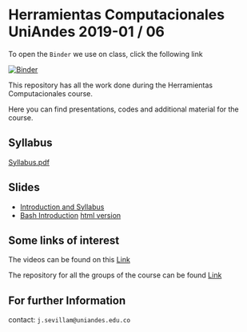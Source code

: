 # Herramientas Computacionales UniAndes 2019-01 / 06

To open the `Binder` we use on class, click the following link

[![Binder](https://mybinder.org/badge_logo.svg)](https://mybinder.org/v2/gh/jmsevillam/Herramientas-Computacionales-UniAndes/master?urlpath=lab)

This repository has all the work done during the Herramientas Computacionales course.


Here you can find presentations, codes and additional material for the course.
## Syllabus
[Syllabus.pdf](https://github.com/jmsevillam/Herramientas-Computacionales-UniAndes/blob/master/Syllabus.pdf)
## Slides
- [Introduction and Syllabus](https://github.com/jmsevillam/Herramientas-Computacionales-UniAndes/blob/master/Slides/Intro.pdf)
- [Bash Introduction](https://github.com/jmsevillam/Herramientas-Computacionales-UniAndes/blob/master/Slides/1%20Bash%20Slides.pdf) [html version](https://jmsevillam.github.io/slides/Bash.slides.html)

## Some links of interest
The videos can be found on this [Link](https://www.youtube.com/playlist?list=PLHQtzvthdVM_MGC9dPFKe4hPAwBd_7RJ3)

The repository for all the groups of the course can be found [Link](https://github.com/ComputoCienciasUniandes/FISI2026-201910)

## For further Information

contact: ` j.sevillam@uniandes.edu.co `
